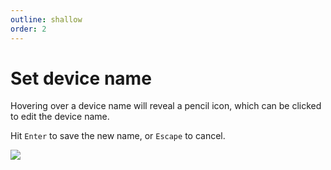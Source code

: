 ```yaml
---
outline: shallow
order: 2
---
```

# Set device name

Hovering over a device name will reveal a pencil icon, which can be clicked to edit the device name.

Hit `Enter` to save the new name, or `Escape` to cancel.

![](https://upload.r2.lb.chasm.cloud/2025/10/imgur/22CIjYw.png)
